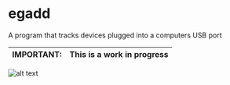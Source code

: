 # egadd
A program that tracks devices plugged into a computers USB port


| IMPORTANT:    | This is a work in progress |
| ------------- |:-------------:|


![alt text](https://github.com/stncal/egadd/blob/master/assets/prof_egadd.png)
